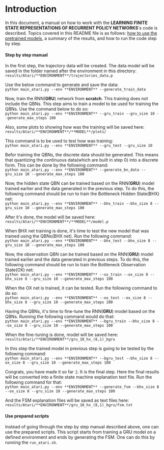 # Introduction
In this document, a manual on how to work with the **LEARNING FINITE STATE REPRESENTATIONS OF RECURRENT POLICY NETWORKS**'s code is described.
Topics covered in this README file is as follows: [how to use the pretrained models](#use-prepared-scripts), a summary of the results, and how to run the code step by step.


#### Step by step manual

In the first step, the trajectory data will be created. The data model will be saved in the folder named after the environment in this directory: <br/>`results/Atari/**ENVIRONMENT**/trajectories_data.p`

Use the below command to generate and save the data:
<br/>`python main_atari.py --env **ENVIRONMENT** --generate_train_data`

Now, train the RNN(**GRU**) network from **scratch**. This training does not include the QBNs. This step aims to train a model to be used for training the QBNs.
Use the command below to do so:
<br/>`python main_atari.py --env **ENVIRONMENT** --gru_train --gru_size 10 --generate_max_steps 100`

Also, some plots to showing how was the training will be saved here:<br />`results/Atari/**ENVIRONMENT**/**MODEL**/plots/`

This command is to be used to test how was training:
<br/>`python main_atari.py --env **ENVIRONMENT** --gru_test --gru_size 10`

Befor training the QBNs, the discrete data should be generated. This means that quantizing the continuous data(which are built in step 0) into a discrete form. This can be done by the following command:
<br/>`python main_atari.py --env **ENVIRONMENT** --generate_bn_data --gru_size 10 --generate_max_steps 100`

Now, the hidden state QBN can be trained based on the RNN(**GRU**) model trained earlier and the data generated in the previous step. To do this, the following command should be run to train the Bottleneck Hidden State(BHX) net:
<br/>`python main_atari.py --env **ENVIRONMENT** --bhx_train --bhx_size 8 --gru_size 10 --generate_max_steps 100`

After it's done, the model will be saved here:<br/>`results/Atari/**ENVIRONMENT**/**MODEL**/model.p`

When BHX net training is done, it's time to test the new model that was trained using the QBNs(BHX net). Run the following command:<br/>
`python main_atari.py --env **ENVIRONMENT** --bhx_test --bhx_size 8 --gru_size 10 --generate_max_steps 100`

Now, the observation QBN can be trained based on the RNN(**GRU**) model trained earlier and the data generated in previous steps. To do this, the following command should be run to train the Bottleneck Observation State(OX) net:<br/>
`python main_atari.py --env **ENVIRONMENT** --ox_train --ox_size 8 --bhx_size 8 --gru_size 10 --generate_max_steps 100`

When the OX net is trained, it can be tested. Run the following command to do so:<br/>
`python main_atari.py --env **ENVIRONMENT** --ox_test --ox_size 8 --bhx_size 8 --gru_size 10 --generate_max_steps 100`

Having the QBNs, it's time to fine-tune the RNN(**GRU**) model based on the QBNs. Running the following command would do that:<br/>
`python main_atari.py --env **ENVIRONMENT** --bgru_train --bhx_size 8 --ox_size 8 --gru_size 10 --generate_max_steps 100`

When the fine-tuning is done, model will be saved here:<br/> `results/Atari/**ENVIRONMENT**/gru_10_hx_(8,1)_bgru`

In this step the trained model in previous step is going to be tested by the following command:<br/>
`python main_atari.py --env **ENVIRONMENT** --bgru_test --bhx_size 8 --ox_size 8 --gru_size 10 --generate_max_steps 100`

Congrats, you have made it so far :). It is the final step. Here the final results will be converted into a finite state machine explanation text file. Run the following command for that:<br/>
`python main_atari.py --env **ENVIRONMENT** --generate_fsm --bhx_size 8 --ox_size 8 --gru_size 10 --generate_max_steps 100`

And the FSM explanation files will be saved as text files here:<br/>`results/Atari/**ENVIRONMENT**/gru_10_hx_(8,1)_bgru/fsm.txt`


#### Use prepared scripts

Instead of going through the step by step manual described above, one can use the prepared scripts. This script starts from training a GRU model on a defined environment and ends by generating the FSM. One can do this by running the `run_atari.sh`. 
